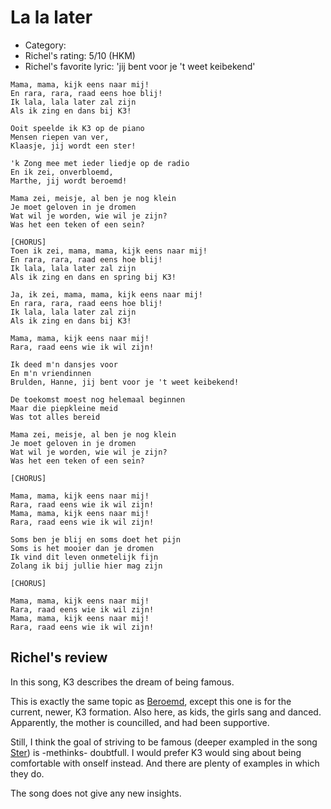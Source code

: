 # La la later

 * Category: 
 * Richel's rating: 5/10 (HKM)
 * Richel's  favorite lyric: 'jij bent voor je 't weet keibekend'

```
Mama, mama, kijk eens naar mij!
En rara, rara, raad eens hoe blij!
Ik lala, lala later zal zijn
Als ik zing en dans bij K3!

Ooit speelde ik K3 op de piano
Mensen riepen van ver,
Klaasje, jij wordt een ster!

'k Zong mee met ieder liedje op de radio
En ik zei, onverbloemd,
Marthe, jij wordt beroemd!

Mama zei, meisje, al ben je nog klein
Je moet geloven in je dromen
Wat wil je worden, wie wil je zijn?
Was het een teken of een sein?

[CHORUS]
Toen ik zei, mama, mama, kijk eens naar mij!
En rara, rara, raad eens hoe blij!
Ik lala, lala later zal zijn
Als ik zing en dans en spring bij K3!

Ja, ik zei, mama, mama, kijk eens naar mij!
En rara, rara, raad eens hoe blij!
Ik lala, lala later zal zijn
Als ik zing en dans bij K3!

Mama, mama, kijk eens naar mij!
Rara, raad eens wie ik wil zijn!

Ik deed m'n dansjes voor
En m'n vriendinnen
Brulden, Hanne, jij bent voor je 't weet keibekend!

De toekomst moest nog helemaal beginnen
Maar die piepkleine meid
Was tot alles bereid

Mama zei, meisje, al ben je nog klein
Je moet geloven in je dromen
Wat wil je worden, wie wil je zijn?
Was het een teken of een sein?

[CHORUS]

Mama, mama, kijk eens naar mij!
Rara, raad eens wie ik wil zijn!
Mama, mama, kijk eens naar mij!
Rara, raad eens wie ik wil zijn!

Soms ben je blij en soms doet het pijn
Soms is het mooier dan je dromen
Ik vind dit leven onmetelijk fijn
Zolang ik bij jullie hier mag zijn

[CHORUS]

Mama, mama, kijk eens naar mij!
Rara, raad eens wie ik wil zijn!
Mama, mama, kijk eens naar mij!
Rara, raad eens wie ik wil zijn!
```

## Richel's review

In this song, K3 describes the dream of being famous.

This is exactly the same topic as [Beroemd](Beroemd.md), except this
one is for the current, newer, K3 formation. Also here, as kids,
the girls sang and danced. Apparently, the mother is councilled, and
had been supportive. 

Still, I think the goal of striving to be famous (deeper exampled in the
song [Ster](Ster.md)) is -methinks- doubtfull. I would prefer K3 would
sing about being comfortable with onself instead. And there are plenty
of examples in which they do.

The song does not give any new insights.

